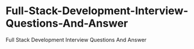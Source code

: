 # Full-Stack-Development-Interview-Questions-And-Answer
Full Stack Development Interview Questions And Answer

